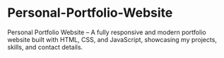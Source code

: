 # Personal-Portfolio-Website
 Personal Portfolio Website – A fully responsive and modern portfolio website built with HTML, CSS, and JavaScript, showcasing my projects, skills, and contact details.
